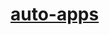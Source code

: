 # [auto-apps](https://www.analyticsvidhya.com/blog/2021/09/automate-windows-applications-using-python/)
